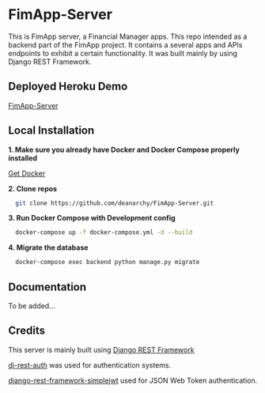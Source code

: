 # FimApp-Server
This is FimApp server, a Financial Manager apps. This repo intended as a backend part of the FimApp project. It contains a several apps and APIs endpoints to exhibit a certain functionality. It was built mainly by using Django REST Framework.

## Deployed Heroku Demo
[FimApp-Server](https://fimapp-server.herokuapp.com/)

## Local Installation 
**1. Make sure you already have Docker and Docker Compose properly installed**

[Get Docker](https://docs.docker.com/get-docker/)

**2. Clone repos**

```bash
  git clone https://github.com/deanarchy/FimApp-Server.git
```

**3. Run Docker Compose with Development config**
```bash
  docker-compose up -f docker-compose.yml -d --build
```

**4. Migrate the database**
```bash
  docker-compose exec backend python manage.py migrate
```

## Documentation
To be added...

## Credits
This server is mainly built using [Django REST Framework](https://www.django-rest-framework.org/)

[dj-rest-auth](https://github.com/iMerica/dj-rest-auth) was used for authentication systems.

[django-rest-framework-simplejwt](https://github.com/jazzband/django-rest-framework-simplejwt) used for JSON Web Token authentication.

